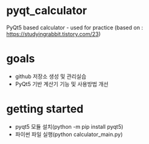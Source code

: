 # pyqt_calculator
PyQt5 based calculator - used for practice
(based on : https://studyingrabbit.tistory.com/23)

# goals
* github 저장소 생성 및 관리실습
* PyQt5 기반 계산기 기능 및 사용방법 개선

# getting started
* pyqt5 모듈 설치(python -m pip install pyqt5)
* 파이썬 파일 실행(python calculator_main.py)

